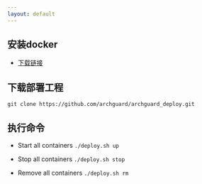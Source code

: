 ```yaml
---
layout: default
---
```


## 安装docker

* [下载链接](https://docs.docker.com/get-docker/)

## 下载部署工程
```shell script
git clone https://github.com/archguard/archguard_deploy.git 
```

## 执行命令
- Start all containers
`./deploy.sh up`

- Stop all containers
`./deploy.sh stop`

- Remove all containers
`./deploy.sh rm`

